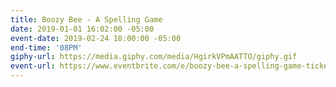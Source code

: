 ```yaml
---
title: Boozy Bee - A Spelling Game
date: 2019-01-01 16:02:00 -05:00
event-date: 2019-02-24 18:00:00 -05:00
end-time: '08PM'
giphy-url: https://media.giphy.com/media/HgirkVPmAATTO/giphy.gif
event-url: https://www.eventbrite.com/e/boozy-bee-a-spelling-game-tickets-55604679092
---
```


